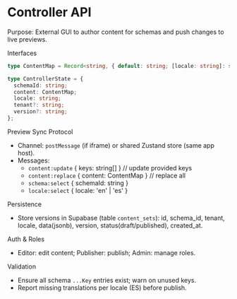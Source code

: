 # Controller API

Purpose: External GUI to author content for schemas and push changes to live previews.

Interfaces

```ts
type ContentMap = Record<string, { default: string; [locale: string]: string }>;

type ControllerState = {
  schemaId: string;
  content: ContentMap;
  locale: string;
  tenant?: string;
  version?: string;
};
```

Preview Sync Protocol

- Channel: `postMessage` (if iframe) or shared Zustand store (same app host).
- Messages:
  - `content:update` { keys: string[] } // update provided keys
  - `content:replace` { content: ContentMap } // replace all
  - `schema:select` { schemaId: string }
  - `locale:select` { locale: 'en' | 'es' }

Persistence

- Store versions in Supabase (table `content_sets`): id, schema_id, tenant, locale, data(jsonb), version, status(draft/published), created_at.

Auth & Roles

- Editor: edit content; Publisher: publish; Admin: manage roles.

Validation

- Ensure all schema `...Key` entries exist; warn on unused keys.
- Report missing translations per locale (ES) before publish.
